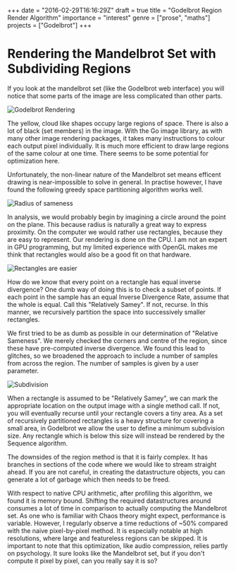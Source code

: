 +++
date = "2016-02-29T16:16:29Z"
draft = true
title = "Godelbrot Region Render Algorithm"
importance = "interest"
genre = ["prose", "maths"]
projects = ["Godelbrot"]
+++

# Rendering the Mandelbrot Set with Subdividing Regions

If you look at the mandelbrot set (like the Godelbrot web interface) you will notice that some parts of the image are less complicated than other parts.

![Godelbrot Rendering](/image/mandelbrot-sameness.png)

The yellow, cloud like shapes occupy large regions of space.  There is also a lot of black (set members) in the image.  With the Go image library, as with many other image rendering packages, it takes many instructions to colour each output pixel individually.  It is much more efficient to draw large regions of the same colour at one time.  There seems to be some potential for optimization here.

Unfortunately, the non-linear nature of the Mandelbrot set means efficent drawing is near-impossible to solve in general.  In practise however, I have found the following greedy space partitioning algorithm works well.

![Radius of sameness](/image/mandelbrot-radius.png)

In analysis, we would probably begin by imagining a circle around the point on the plane.  This because radius is naturally a great way to express proximity.  On the computer we would rather use rectangles, because they are easy to represent.  Our rendering is done on the CPU.  I am not an expert in GPU programming, but my limited experience with OpenGL makes me think that rectangles would also be a good fit on that hardware.

![Rectangles are easier](/image/mandelbrot-rectangle.png)

How do we know that every point on a rectangle has equal inverse divergence?  One dumb way of doing this is to check a subset of points.  If each point in the sample has an equal Inverse Divergence Rate, assume that the whole is equal.  Call this "Relatively Samey".  If not, recurse.  In this manner, we recursively partition the space into successively smaller rectangles.

We first tried to be as dumb as possible in our determination of "Relative Sameness".  We merely checked the corners and centre of the region, since these have pre-computed inverse divergence.  We found this lead to glitches, so we broadened the approach to include a number of samples from
across the region.  The number of samples is given by a user parameter.

![Subdivision](/image/mandelbrot-subdivide.png)

When a rectangle is assumed to be "Relatively Samey", we can mark the appropriate location on the output image with a single method call.  If not, you will eventually recurse until your rectangle covers a tiny area.  As a set of recursively partitioned rectangles is a heavy structure for covering a small area, in Godelbrot we allow the user to define a minimum subdivision size.  Any rectangle which is below this size will instead be rendered by the Sequence algorithm.

The downsides of the region method is that it is fairly complex.  It has branches in sections of the code where we would like to stream straight ahead.  If you are not careful, in creating the datastructure objects, you can generate a lot of garbage which then needs to be freed.

With respect to native CPU arithmetic, after profiling this algorithm, we found it is memory bound.  Shifting the required datastructures around consumes a lot of time in comparison to actually computing the Mandelbrot set.  As one who is familiar with Chaos theory might expect, performance is variable.  However, I regularly observe a time reductions of ~50% compared with the naive pixel-by-pixel method.  It is especially notable at high resolutions, where large and featureless regions can be skipped.  It is important to note that this optimization, like audio compression, relies partly on psychology.  It sure looks like the Mandelbrot set, but if you don't compute it pixel by pixel, can you really say it is so?